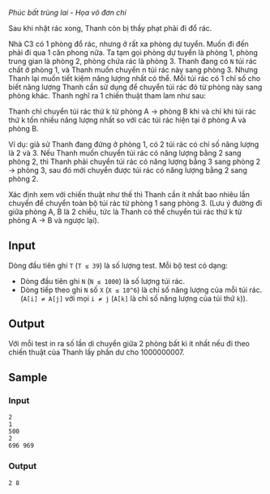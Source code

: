 *Phúc bất trùng lai - Họa vô đơn chí*

Sau khi nhặt rác xong, Thanh còn bị thầy phạt phải đi đổ rác.

Nhà C3 có 1 phòng đổ rác, nhưng ở rất xa phòng dự tuyển. Muốn đi đến phải đi qua 1 căn phong nữa. Ta tạm gọi phòng dự tuyển là phòng 1, phòng trung gian là phòng 2, phòng chứa rác là phòng 3. Thanh đang có `N` túi rác chất ở phòng 1, và Thanh muốn chuyển n túi rác này sang phòng 3. Nhưng Thanh lại muốn tiết kiệm năng lượng nhất có thể. Mỗi túi rác có 1 chỉ số cho biết năng lượng Thanh cần sử dụng để chuyển túi rác đó từ phòng này sang phòng khác. Thanh nghĩ ra 1 chiến thuật tham lam như sau:

Thanh chỉ chuyển túi rác thứ k từ phòng A -> phòng B khi và chỉ khi túi rác thứ k tốn nhiều năng lượng nhất so với các túi rác hiện tại ở phòng A và phòng B.

Ví dụ: giả sử Thanh đang đứng ở phòng 1, có 2 túi rác có chỉ số năng lượng là 2 và 3. Nếu Thanh muốn chuyển túi rác có năng lượng bằng 2 sang phòng 2, thì Thanh phải chuyển túi rác có năng lượng bằng 3 sang phòng 2 -> phòng 3, sau đó mới chuyển được túi rác có năng lượng bằng 2 sang phòng 2.

Xác định xem với chiến thuật như thế thì Thanh cần ít nhất bao nhiêu lần chuyển để chuyển toàn bộ túi rác từ phòng 1 sang phòng 3. (Lưu ý đường đi giữa phòng A, B là 2 chiều, tức là Thanh có thể chuyển túi rác thứ k từ phòng A -> B và ngược lại).

## Input

Dòng đầu tiên ghi `T` (`T ≤ 39`) là số lượng test. Mỗi bộ test có dạng:
 - Dòng đầu tiên ghi `N` (`N ≤ 1000`) là số lượng túi rác.
 - Dòng tiếp theo ghi `N` số `X` (`X ≤ 10^6`) là chỉ số năng lượng của mỗi túi rác. (`A[i] ≠ A[j]` với mọi `i ≠ j` (`A[k]` là chỉ số năng lượng của túi thứ `k`)).

## Output

Với mỗi test in ra số lần di chuyển giữa 2 phòng bất kì ít nhất nếu đi theo chiến thuật của Thanh lấy phần dư cho 1000000007.

## Sample

### Input
```
2
1
500
2
696 969
```

### Output
```
2 8
```
